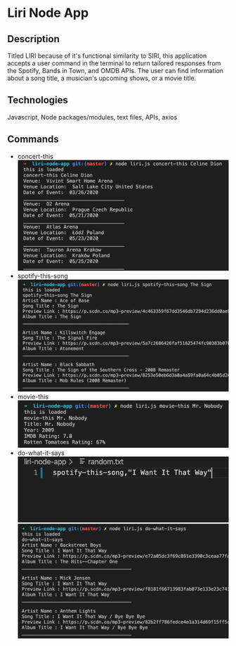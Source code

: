 # Liri Node App

## Description

Titled LIRI because of it's functional similarity to SIRI, 
this application accepts a user command in the terminal to return tailored responses from the Spotify, Bands in Town, and OMDB APIs. The user can find information about a song title, a musician's upcoming shows, or a movie title. 


## Technologies

Javascript, Node packages/modules, text files, APIs, axios

## Commands

* concert-this
![concert-this example](/screenshots/concert-this.png)
* spotify-this-song
![spotify-this-song example](/screenshots/spotify-this.png)
* movie-this
![movie-this example](/screenshots/movie-this.png)
* do-what-it-says
![random-txt example](/screenshots/randomtxt.png)
![do-what-it-says example](/screenshots/do-what-it-says.png)

